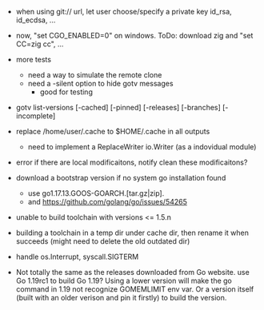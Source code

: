 
* when using git:// url, let user choose/specify a private key
  id_rsa, id_ecdsa, ...

* now, "set CGO_ENABLED=0" on windows.
  ToDo: download zig and "set CC=zig cc", ...

* more tests
  * need a way to simulate the remote clone
  * need a -silent option to hide gotv messages
    * good for testing

* gotv list-versions [-cached] [-pinned] [-releases] [-branches] [-incomplete]

* replace /home/user/.cache to $HOME/.cache in all outputs
  * need to implement a ReplaceWriter io.Writer (as a indovidual module)

* error if there are local modificaitons, notify clean these modificaitons?

* download a bootstrap version if no system go installation found
  * use go1.17.13.GOOS-GOARCH.[tar.gz|zip].
  * and https://github.com/golang/go/issues/54265

* unable to build toolchain with versions <= 1.5.n

* building a toolchain in a temp dir under cache dir,
  then rename it when succeeds (might need to delete the old outdated dir)

* handle os.Interrupt, syscall.SIGTERM

* Not totally the same as the releases downloaded from Go website.
  use Go 1.19rc1 to build Go 1.19?
  Using a lower version will make the go command in 1.19 not recognize GOMEMLIMIT env var.
  Or a version itself (built with an older verison and pin it firstly) to build the version.
